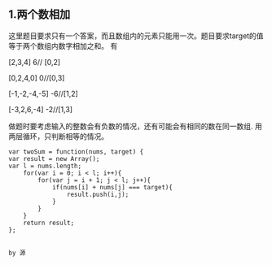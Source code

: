 ## 1.两个数相加
这里题目要求只有一个答案，而且数组内的元素只能用一次。题目要求target的值等于两个数组内数字相加之和。
有

[2,3,4] 6// [0,2]

[0,2,4,0] 0//[0,3]

[-1,-2,-4,-5] -6//[1,2]

[-3,2,6,-4] -2//[1,3]

做题时要考虑输入的整数会有负数的情况，还有可能会有相同的数在同一数组.
用两层循环，只判断相等的情况。

    var twoSum = function(nums, target) {
    var result = new Array();
    var l = nums.length;
        for(var i = 0; i < l; i++){
            for(var j = i + 1; j < l; j++){
                if(nums[i] + nums[j] === target){
                    result.push(i,j);
                }
            }
        }
        return result;
    };


    by 源